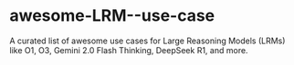 # awesome-LRM--use-case
A curated list of awesome use cases for Large Reasoning Models (LRMs) like O1, O3, Gemini 2.0 Flash Thinking, DeepSeek R1, and more.
